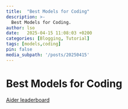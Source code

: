 ```yaml
---
title:  "Best Models for Coding"
description: >-
  Best Models for Coding.
author: lso
date:   2025-04-15 11:08:03 +0200
categories: [Blogging, Tutorial]
tags: [models,coding]
pin: false
media_subpath: '/posts/20250415'
---
```

# Best Models for Coding

[Aider leaderboard](https://aider.chat/docs/leaderboards/)
